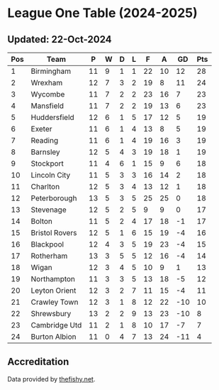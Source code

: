 # League One Table (2024-2025)
## Updated: 22-Oct-2024

| Pos | Team | P | W | D | L | F | A | GD | Pts |
| --- | --- | --- | --- | --- | --- | --- | --- | --- | --- |
| 1 | Birmingham | 11 | 9 | 1 | 1 | 22 | 10 | 12 | 28 |
| 2 | Wrexham | 12 | 7 | 3 | 2 | 19 | 8 | 11 | 24 |
| 3 | Wycombe | 11 | 7 | 2 | 2 | 23 | 16 | 7 | 23 |
| 4 | Mansfield | 11 | 7 | 2 | 2 | 19 | 13 | 6 | 23 |
| 5 | Huddersfield | 12 | 6 | 1 | 5 | 17 | 12 | 5 | 19 |
| 6 | Exeter | 11 | 6 | 1 | 4 | 13 | 8 | 5 | 19 |
| 7 | Reading | 11 | 6 | 1 | 4 | 19 | 16 | 3 | 19 |
| 8 | Barnsley | 12 | 5 | 4 | 3 | 19 | 18 | 1 | 19 |
| 9 | Stockport | 11 | 4 | 6 | 1 | 15 | 9 | 6 | 18 |
| 10 | Lincoln City | 11 | 5 | 3 | 3 | 16 | 14 | 2 | 18 |
| 11 | Charlton | 12 | 5 | 3 | 4 | 13 | 12 | 1 | 18 |
| 12 | Peterborough | 13 | 5 | 3 | 5 | 25 | 25 | 0 | 18 |
| 13 | Stevenage | 12 | 5 | 2 | 5 | 9 | 9 | 0 | 17 |
| 14 | Bolton | 11 | 5 | 2 | 4 | 17 | 18 | -1 | 17 |
| 15 | Bristol Rovers | 12 | 5 | 1 | 6 | 15 | 19 | -4 | 16 |
| 16 | Blackpool | 12 | 4 | 3 | 5 | 19 | 23 | -4 | 15 |
| 17 | Rotherham | 13 | 3 | 5 | 5 | 12 | 16 | -4 | 14 |
| 18 | Wigan | 12 | 3 | 4 | 5 | 10 | 9 | 1 | 13 |
| 19 | Northampton | 11 | 3 | 3 | 5 | 13 | 18 | -5 | 12 |
| 20 | Leyton Orient | 12 | 3 | 2 | 7 | 11 | 15 | -4 | 11 |
| 21 | Crawley Town | 12 | 3 | 1 | 8 | 12 | 22 | -10 | 10 |
| 22 | Shrewsbury | 13 | 2 | 2 | 9 | 13 | 23 | -10 | 8 |
| 23 | Cambridge Utd | 11 | 2 | 1 | 8 | 10 | 17 | -7 | 7 |
| 24 | Burton Albion | 11 | 0 | 4 | 7 | 13 | 24 | -11 | 4 |

## Accreditation 

Data provided by [thefishy.net](https://www.thefishy.net/).